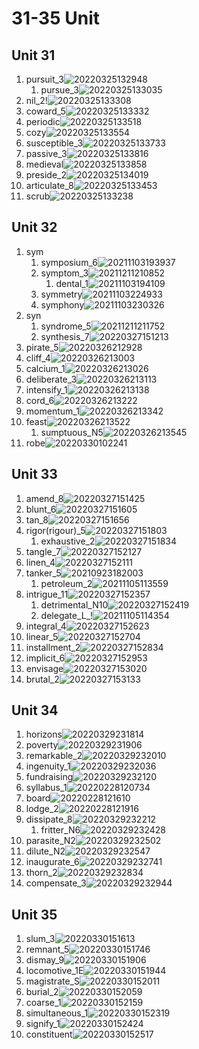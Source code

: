 # 31-35 Unit

## Unit 31

1. pursuit_3![20220325132948](https://raw.githubusercontent.com/Logible/Image/main/note_image/20220325132948.png)
    1. pursue_3![20220325133035](https://raw.githubusercontent.com/Logible/Image/main/note_image/20220325133035.png)
2. nil_2!![20220325133308](https://raw.githubusercontent.com/Logible/Image/main/note_image/20220325133308.png)
3. coward_5![20220325133332](https://raw.githubusercontent.com/Logible/Image/main/note_image/20220325133332.png)
4. periodic![20220325133518](https://raw.githubusercontent.com/Logible/Image/main/note_image/20220325133518.png)
5. cozy![20220325133554](https://raw.githubusercontent.com/Logible/Image/main/note_image/20220325133554.png)
6. susceptible_3![20220325133733](https://raw.githubusercontent.com/Logible/Image/main/note_image/20220325133733.png)
7. passive_3![20220325133816](https://raw.githubusercontent.com/Logible/Image/main/note_image/20220325133816.png)
8. medieval![20220325133858](https://raw.githubusercontent.com/Logible/Image/main/note_image/20220325133858.png)
9. preside_2![20220325134019](https://raw.githubusercontent.com/Logible/Image/main/note_image/20220325134019.png)
10. articulate_8![20220325133453](https://raw.githubusercontent.com/Logible/Image/main/note_image/20220325133453.png)
11. scrub![20220325133238](https://raw.githubusercontent.com/Logible/Image/main/note_image/20220325133238.png)

## Unit 32

1. sym
    1. symposium_6![20211103193937](https://raw.githubusercontent.com/Logible/Image/main/note_image/20211103193937.png)
    2. symptom_3![20211211210852](https://raw.githubusercontent.com/Logible/Image/main/note_image/20211211210852.png)
       1. dental_1![20211103194109](https://raw.githubusercontent.com/Logible/Image/main/note_image/20211103194109.png)
    3. symmetry![20211103224933](https://raw.githubusercontent.com/Logible/Image/main/note_image/20211103224933.png)
    4. symphony![20211103230326](https://raw.githubusercontent.com/Logible/Image/main/note_image/20211103230326.png)
2. syn
    1. syndrome_5![20211211211752](https://raw.githubusercontent.com/Logible/Image/main/note_image/20211211211752.png)
    2. synthesis_7![20220327151213](https://raw.githubusercontent.com/Logible/Image/main/note_image/20220327151213.png)
3. pirate_5![20220326212928](https://raw.githubusercontent.com/Logible/Image/main/note_image/20220326212928.png)
4. cliff_4![20220326213003](https://raw.githubusercontent.com/Logible/Image/main/note_image/20220326213003.png)
5. calcium_1![20220326213026](https://raw.githubusercontent.com/Logible/Image/main/note_image/20220326213026.png)
6. deliberate_3![20220326213113](https://raw.githubusercontent.com/Logible/Image/main/note_image/20220326213113.png)
7. intensify_1![20220326213138](https://raw.githubusercontent.com/Logible/Image/main/note_image/20220326213138.png)
8. cord_6![20220326213222](https://raw.githubusercontent.com/Logible/Image/main/note_image/20220326213222.png)
9. momentum_1![20220326213342](https://raw.githubusercontent.com/Logible/Image/main/note_image/20220326213342.png)
10. feast![20220326213522](https://raw.githubusercontent.com/Logible/Image/main/note_image/20220326213522.png)
    1. sumptuous_N5![20220326213545](https://raw.githubusercontent.com/Logible/Image/main/note_image/20220326213545.png)
11. robe![20220330102241](https://raw.githubusercontent.com/Logible/Image/main/note_image/20220330102241.png)

## Unit 33

1. amend_8![20220327151425](https://raw.githubusercontent.com/Logible/Image/main/note_image/20220327151425.png)
2. blunt_6![20220327151605](https://raw.githubusercontent.com/Logible/Image/main/note_image/20220327151605.png)
3. tan_8![20220327151656](https://raw.githubusercontent.com/Logible/Image/main/note_image/20220327151656.png)
4. rigor(rigour)_5![20220327151803](https://raw.githubusercontent.com/Logible/Image/main/note_image/20220327151803.png)
    1. exhaustive_2![20220327151834](https://raw.githubusercontent.com/Logible/Image/main/note_image/20220327151834.png)
5. tangle_7![20220327152127](https://raw.githubusercontent.com/Logible/Image/main/note_image/20220327152127.png)
6. linen_4![20220327152111](https://raw.githubusercontent.com/Logible/Image/main/note_image/20220327152111.png)
7. tanker_5![20210923182003](https://raw.githubusercontent.com/Logible/Image/main/note_image/20210923182003.png)
    1. petroleum_2![20211105113559](https://raw.githubusercontent.com/Logible/Image/main/note_image/20211105113559.png)
8. intrigue_11![20220327152357](https://raw.githubusercontent.com/Logible/Image/main/note_image/20220327152357.png)
    1. detrimental_N10![20220327152419](https://raw.githubusercontent.com/Logible/Image/main/note_image/20220327152419.png)
    2. delegate_L_!![20211105114354](https://raw.githubusercontent.com/Logible/Image/main/note_image/20211105114354.png)
9. integral_4![20220327152623](https://raw.githubusercontent.com/Logible/Image/main/note_image/20220327152623.png)
10. linear_5![20220327152704](https://raw.githubusercontent.com/Logible/Image/main/note_image/20220327152704.png)
11. installment_2![20220327152834](https://raw.githubusercontent.com/Logible/Image/main/note_image/20220327152834.png)
12. implicit_6![20220327152953](https://raw.githubusercontent.com/Logible/Image/main/note_image/20220327152953.png)
13. envisage![20220327153020](https://raw.githubusercontent.com/Logible/Image/main/note_image/20220327153020.png)
14. brutal_2![20220327153133](https://raw.githubusercontent.com/Logible/Image/main/note_image/20220327153133.png)

## Unit 34

1. horizons![20220329231814](https://raw.githubusercontent.com/Logible/Image/main/note_image/20220329231814.png)
2. poverty![20220329231906](https://raw.githubusercontent.com/Logible/Image/main/note_image/20220329231906.png)
3. remarkable_2![20220329232010](https://raw.githubusercontent.com/Logible/Image/main/note_image/20220329232010.png)
4. ingenuity_1![20220329232036](https://raw.githubusercontent.com/Logible/Image/main/note_image/20220329232036.png)
5. fundraising![20220329232120](https://raw.githubusercontent.com/Logible/Image/main/note_image/20220329232120.png)
6. syllabus_1![20220228120734](https://raw.githubusercontent.com/Logible/Image/main/note_image/20220228120734.png)
7. board![20220228121610](https://raw.githubusercontent.com/Logible/Image/main/note_image/20220228121610.png)
8. lodge_2![20220228121916](https://raw.githubusercontent.com/Logible/Image/main/note_image/20220228121916.png)
9. dissipate_8![20220329232212](https://raw.githubusercontent.com/Logible/Image/main/note_image/20220329232212.png)
    1. fritter_N6![20220329232428](https://raw.githubusercontent.com/Logible/Image/main/note_image/20220329232428.png)
10. parasite_N2![20220329232502](https://raw.githubusercontent.com/Logible/Image/main/note_image/20220329232502.png)
11. dilute_N2![20220329232547](https://raw.githubusercontent.com/Logible/Image/main/note_image/20220329232547.png)
12. inaugurate_6![20220329232741](https://raw.githubusercontent.com/Logible/Image/main/note_image/20220329232741.png)
13. thorn_2![20220329232834](https://raw.githubusercontent.com/Logible/Image/main/note_image/20220329232834.png)
14. compensate_3![20220329232944](https://raw.githubusercontent.com/Logible/Image/main/note_image/20220329232944.png)

## Unit 35

1. slum_3![20220330151613](https://raw.githubusercontent.com/Logible/Image/main/note_image/20220330151613.png)
2. remnant_5![20220330151746](https://raw.githubusercontent.com/Logible/Image/main/note_image/20220330151746.png)
3. dismay_9![20220330151906](https://raw.githubusercontent.com/Logible/Image/main/note_image/20220330151906.png)
4. locomotive_1E![20220330151944](https://raw.githubusercontent.com/Logible/Image/main/note_image/20220330151944.png)
5. magistrate_S![20220330152011](https://raw.githubusercontent.com/Logible/Image/main/note_image/20220330152011.png)
6. burial_2![20220330152059](https://raw.githubusercontent.com/Logible/Image/main/note_image/20220330152059.png)
7. coarse_1![20220330152159](https://raw.githubusercontent.com/Logible/Image/main/note_image/20220330152159.png)
8. simultaneous_1![20220330152319](https://raw.githubusercontent.com/Logible/Image/main/note_image/20220330152319.png)
9. signify_1![20220330152424](https://raw.githubusercontent.com/Logible/Image/main/note_image/20220330152424.png)
10. constituent![20220330152517](https://raw.githubusercontent.com/Logible/Image/main/note_image/20220330152517.png)
